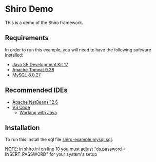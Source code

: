 # Shiro Demo

This is a demo of the Shiro framework. 

## Requirements
In order to run this example, you will need to have the following software installed:

- [Java SE Development Kit 17](https://www.oracle.com/java/technologies/downloads/)
- [Apache Tomcat 9.38](https://tomcat.apache.org/download-90.cgi/)
- [MySQL 8.0.27](https://dev.mysql.com/downloads/windows/installer/8.0.html)

## Recommended IDEs
- [Apache NetBeans 12.6](https://netbeans.apache.org/download/)
- [VS Code](https://code.visualstudio.com/)
	- [Working with Java](https://code.visualstudio.com/docs/languages/java)

## Installation

 To run this install the sql file [shiro-example.mysql.sql](./assets/shiro-example.mysql.sql).


NOTE: in [shiro.ini](./src/main/webapp/WEB-INF/shiro.ini) on line 10 you must adjust "ds.password = INSERT_PASSWORD" for your system's setup
